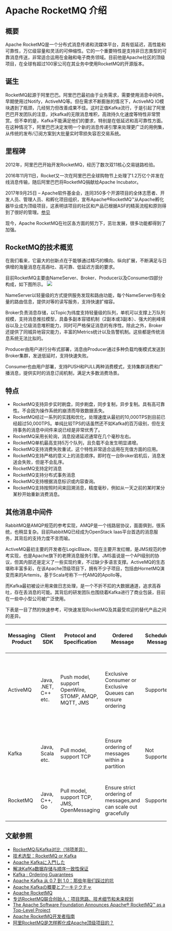 # Apache RocketMQ 介绍

## 概要
Apache RocketMQ是一个分布式消息传递和流媒体平台，具有低延迟，高性能和可靠性，万亿级容量和灵活的可伸缩性。它的一个重要特性是支持非日志类型的可靠消息传送，非常适合运用在金融和电子商务领域。目前他是Apache社区的顶级项目，在全球有超过100家公司在其业务中使用RocketMQ的开源版本。

## 诞生
RocketMQ起源于阿里巴巴。阿里巴巴最初由于业务需求，需要使用消息中间件。早期使用过Notify，ActiveMQ等。但在需求不断膨胀的情况下，ActiveMQ IO模块遇到了瓶颈，几经努力但改善成果不佳。这时正值Kafka流行，于是引起了阿里巴巴开发团队的注意，对kafka的无限消息堆积，高效持久化速度等特性非常赞赏。但不幸的是，Kafka不能满足他们的要求，特别是在低延迟和高可靠性方面。在这种情况下，阿里巴巴决定发明一个新的消息传递引擎来处理更广泛的用例集，从传统的发布/订阅方案到大批量实时零损失容忍交易系统。

## 里程碑
2012年，阿里巴巴开始开发RocketMQ，经历了数次双11核心交易链路检验。

2016年11月11日，Rocket又一次在阿里巴巴全球购物节上处理了1.2万亿个并发在线消息传输，随后阿里巴巴将RocketMQ捐献给Apache Incubator。

2017年9月25日 – Apache软件基金会，连同350多个开源项目的全体志愿者、开发人员、管理人员、和孵化项目组织，宣布Apache®RocketMQ™从Apache孵化器毕业成为顶级项目，这表明该项目的社区和产品已根据ASF的精英流程和原则得到了很好的管理。[参见](https://blogs.apache.org/foundation/entry/the-apache-software-foundation-announces18)

现今，Apache RocketMQ在社区各方面的努力下，茁壮发展，很多功能都得到了加强。

## RocketMQ的技术概览
在我们看来，它最大的创新点在于能够通过精巧的横向、纵向扩展，不断满足与日俱增的海量消息在高吞吐、高可靠、低延迟方面的要求。

目前RocketMQ主要由NameServer、Broker、Producer以及Consumer四部分构成，如下图所示。
![](http://img3.tbcdn.cn/5476e8b07b923/TB1FUR8PVXXXXbbXpXXXXXXXXXX)

NameServer以轻量级的方式提供服务发现和路由功能，每个NameServer存有全量的路由信息，提供对等的读写服务，支持快速扩缩容。

Broker负责消息存储，以Topic为纬度支持轻量级的队列，单机可以支撑上万队列规模，支持消息推拉模型，具备多副本容错机制（2副本或3副本）、强大的削峰填谷以及上亿级消息堆积能力，同时可严格保证消息的有序性。除此之外，Broker还提供了同城异地容灾能力，丰富的Metrics统计以及告警机制。这些都是传统消息系统无法比拟的。

Producer由用户进行分布式部署，消息由Producer通过多种负载均衡模式发送到Broker集群，发送低延时，支持快速失败。

Consumer也由用户部署，支持PUSH和PULL两种消费模式，支持集群消费和广播消息，提供实时的消息订阅机制，满足大多数消费场景。

## 特点
* RocketMQ支持异步实时刷盘，同步刷盘，同步复制，异步复制。具有高可靠性。不会因为操作系统的崩溃而导致数据丢失。
* RocketMQ经过一系列的实践和优化，处理速度从最初的10,000TPS到目前已经超过50,000TPS。单纯比较TPS的话虽然还不如Kafka的百万级别，但在支持事务的消息中间件来说已经是非常优秀了。
* RocketMQ采用长轮询，消息投递延迟通常在几个毫秒左右。
* RocketMQ单机最高支持5万个队列，且负载不会发生明显递增。
* RocketMQ支持消费失败重试，这个特性非常适合运用在充值方面的应用。
* RocketMQ支持严格的意义上的消息顺序。即时在一台Broker宕机后，消息发送会失败，但是不会乱序。
* RocketMQ支持定时消息
* RocketMQ支持分布式事务消息
* RocketMQ支持根据消息标识或内容查询。
* RocketMQ支持按照时间来回溯消息，精度毫秒，例如从一天之前的某时某分某秒开始重新消费消息。


## 其他消息中间件

RabbitMQ是AMQP规范的参考实现，AMQP是一个线路层协议，面面俱到，很系统，也稍显复杂。目前RabbitMQ已经成为OpenStack Iaas平台首选的消息服务，其背后的支持力度不言而喻。

ActiveMQ最初主要的开发者在LogicBlaze，现在主要开发红帽，是JMS规范的参考实现，也是Apache旗下的老牌消息服务引擎。JMS虽说是一个API级别的协议，但其内部还是定义了一些实现约束，不过缺少多语言支撑。ActiveMQ的生态堪称丰富多彩，在该Apache顶级项目下，拥有不少子项目，包括由HornetMQ演变而来的Artemis，基于Scala号称下一代AMQ的Apollo等。

而Kafka最初被设计用来做日志处理，是一个不折不扣的大数据通道，追求高吞吐，存在丢消息的可能。其背后的研发团队也围绕着Kafka进行了商业包装，目前在一些中小型公司被广泛使用。

下表是一目了然的快速参考，可快速发现RocketMQ及其最受欢迎的替代产品之间的差异。

| Messaging Product | Client SDK           | Protocol and Specification                           | Ordered Message                                                 | Scheduled Message | Batched Message                                 | BroadCast Message | Message Filter                                          | Server Triggered Redelivery | Message Storage                                                                                         | Message Retroactive                          | Message Priority | High Availability and Failover                                                 | Message Track | Configuration                                                                                                             | Management and Operation Tools                                  |
|-------------------|----------------------|------------------------------------------------------|-----------------------------------------------------------------|-------------------|-------------------------------------------------|-------------------|---------------------------------------------------------|-----------------------------|---------------------------------------------------------------------------------------------------------|----------------------------------------------|------------------|--------------------------------------------------------------------------------|---------------|---------------------------------------------------------------------------------------------------------------------------|-----------------------------------------------------------------|
| ActiveMQ          | Java, .NET, C++ etc. | Push model, support OpenWire, STOMP, AMQP, MQTT, JMS | Exclusive Consumer or Exclusive Queues can ensure ordering      | Supported         | Not Supported                                   | Supported         | Supported                                               | Not Supported               | Supports very fast persistence using JDBC along with a high performance journal，such as levelDB, kahaDB | Supported                                    | Supported        | Supported, depending on storage,if using kahadb it requires a ZooKeeper server | Not Supported | The default configuration is low level, user need to optimize the configuration parameters                                | Supported                                                       |
| Kafka             | Java, Scala etc.     | Pull model, support TCP                              | Ensure ordering of messages within a partition                  | Not Supported     | Supported, with async producer                  | Not Supported     | Supported, you can use Kafka Streams to filter messages | Not Supported               | High performance file storage                                                                           | Supported offset indicate                    | Not Supported    | Supported, requires a ZooKeeper server                                         | Not Supported | Kafka uses key-value pairs format for configuration. These values can be supplied either from a file or programmatically. | Supported, use terminal command to expose core metrics          |
| RocketMQ          | Java, C++, Go        | Pull model, support TCP, JMS, OpenMessaging          | Ensure strict ordering of messages,and can scale out gracefully | Supported         | Supported, with sync mode to avoid message loss | Supported         | Supported, property filter expressions based on SQL92   | Supported                   | High performance and low latency file storage                                                           | Supported timestamp and offset two indicates | Not Supported    | Supported, Master-Slave model, without another kit                             | Supported     | Work out of box,user only need to pay attention to a few configurations                                                   | Supported, rich web and terminal command to expose core metrics |

## 文献参照

* [RocketMQ与Kafka对比（18项差异）](http://jm.taobao.org/2016/03/24/rmq-vs-Kafka/)
* [技术选型：RocketMQ or Kafka](https://zhuanlan.zhihu.com/p/60196818)
* [Apache Kafkaに入門した](https://deeeet.com/writing/2015/09/01/apache-Kafka/)
* [解决KafKa数据存储与顺序一致性保证](https://www.cnblogs.com/sunsky303/p/9511839.html)
* [Kafka : Ordering Guarantees](https://medium.com/@felipedutratine/Kafka-ordering-guarantees-99320db8f87f)
* [Apache Kafka 从 0.7 到 1.0：那些年我们踩过的坑](https://www.infoq.cn/article/MLMyoWNxqs*MzQX7lvzO)
* [Apache Kafkaの概要とアーキテクチャ](https://qiita.com/sigmalist/items/5a26ab519cbdf1e07af3)
* [Apache RocketMQ](https://rocketmq.apache.org/docs/quick-start/)
* [专访RocketMQ联合创始人：项目思路、技术细节和未来规划](http://jm.taobao.org/2017/03/03/RocketMQ-future-idea/)
* [The Apache Software Foundation Announces Apache® RocketMQ™ as a Top-Level Project](https://blogs.apache.org/foundation/entry/the-apache-software-foundation-announces18)
* [Apache RocketMQ开发者指南](http://www.itmuch.com/books/rocketmq/)
* [阿里RocketMQ是怎样孵化成Apache顶级项目的？](https://yq.aliyun.com/articles/364394)